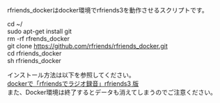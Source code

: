 rfriends_dockerはdocker環境でrfriends3を動作させるスクリプトです。  
  
cd ~/  
sudo apt-get install git  
rm -rf rfrends_docker  
git clone https://github.com/rfriends/rfriends_docker.git  
cd rfriends_docker  
sh rfriends_docker  
  
インストール方法は以下を参照してください。  
[dockerで「rfriendsでラジオ録音」rfriends3 版](https://github.com/rfriends/rfriends_docker/wiki)   
また、Docker環境は終了するとデータも消えてしまうのでご注意ください。  
